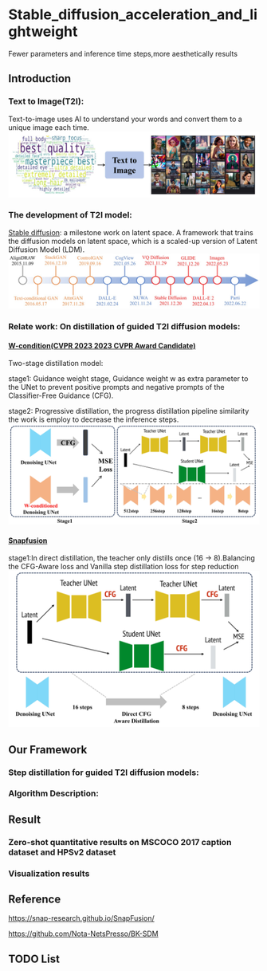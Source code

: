 # Stable_diffusion_acceleration_and_lightweight
Fewer parameters and inference time steps,more aesthetically results

## Introduction

### Text to Image(T2I):
Text-to-image uses AI to understand your words and convert them to a unique image each time.
![introduction](asset/fig1.jpg)

### The development of T2I model:
<a href='https://github.com/CompVis/stable-diffusion'>Stable diffusion</a>: a milestone work on latent space. A framework that trains the diffusion models on latent space, which is a scaled-up version
of Latent Diffusion Model (LDM).
![T2I model](asset/fig2.jpg)

### Relate work: On distillation of guided T2I diffusion models:

#### <a href='https://arxiv.org/abs/2210.03142'>W-condition(CVPR 2023 2023 CVPR Award Candidate)</a>

Two-stage distillation model:

stage1: Guidance weight stage, Guidance weight w as extra parameter to the UNet to prevent positive prompts and negative prompts of the Classifier-Free Guidance (CFG).

stage2: Progressive distillation, the progress distillation pipeline similarity the work is employ to decrease the inference steps.
![T2I model](asset/w-condition.jpg)

#### <a href='https://arxiv.org/abs/2306.00980'>Snapfusion</a>

stage1:In direct distillation, the teacher only distills 
once (16 → 8).Balancing the CFG-Aware loss and Vanilla step distillation loss for step reduction
![T2I model](asset/snapfusion.jpg)

## Our Framework

### Step distillation for guided T2I diffusion models:

### Algorithm Description:

## Result

### Zero-shot quantitative results on MSCOCO 2017 caption dataset and HPSv2 dataset

### Visualization results

## Reference
https://snap-research.github.io/SnapFusion/

https://github.com/Nota-NetsPresso/BK-SDM

## TODO List
